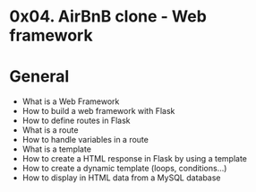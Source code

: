 # 0x04. AirBnB clone - Web framework

# General

   * What is a Web Framework
   * How to build a web framework with Flask
   * How to define routes in Flask
   * What is a route
   * How to handle variables in a route
   * What is a template
   * How to create a HTML response in Flask by using a template
   * How to create a dynamic template (loops, conditions…)
   * How to display in HTML data from a MySQL database

